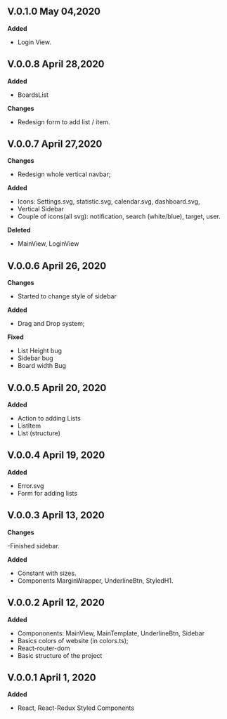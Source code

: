 ## V.0.1.0 May 04,2020

**Added**

-   Login View.

## V.0.0.8 April 28,2020

**Added**

-   BoardsList

**Changes**

-   Redesign form to add list / item.

## V.0.0.7 April 27,2020

**Changes**

-   Redesign whole vertical navbar;

**Added**

-   Icons: Settings.svg, statistic.svg, calendar.svg, dashboard.svg,
-   Vertical Sidebar
-   Couple of icons(all svg): notification, search (white/blue), target, user.

**Deleted**

-   MainView, LoginView

## V.0.0.6 April 26, 2020

**Changes**

-   Started to change style of sidebar

**Added**

-   Drag and Drop system;

**Fixed**

-   List Height bug
-   Sidebar bug
-   Board width Bug

## V.0.0.5 April 20, 2020

**Added**

-   Action to adding Lists
-   ListItem
-   List (structure)

## V.0.0.4 April 19, 2020

**Added**

-   Error.svg
-   Form for adding lists

## V.0.0.3 April 13, 2020

**Changes**

-Finished sidebar.

**Added**

-   Constant with sizes.
-   Components MarginWrapper, UnderlineBtn, StyledH1.

## V.0.0.2 April 12, 2020

**Added**

-   Compononents: MainView, MainTemplate, UnderlineBtn, Sidebar
-   Basics colors of website (in colors.ts);
-   React-router-dom
-   Basic structure of the project

## V.0.0.1 April 1, 2020

**Added**

-   React, React-Redux Styled Components
